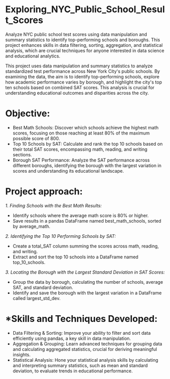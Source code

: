 # Exploring_NYC_Public_School_Result_Scores
Analyze NYC public school test scores using data manipulation and summary statistics to identify top-performing schools and boroughs. This project enhances skills in data filtering, sorting, aggregation, and statistical analysis, which are crucial techniques for anyone interested in data science and educational analytics.


This project uses data manipulation and summary statistics to analyze standardized test performance across New York City's public schools. By examining the data, the aim is to identify top-performing schools, explore how academic performance varies by borough, and highlight the city's top ten schools based on combined SAT scores. This analysis is crucial for understanding educational outcomes and disparities across the city.


# Objective:
- Best Math Schools: Discover which schools achieve the highest math scores, focusing on those reaching at least 80% of the maximum possible score of 800.
- Top 10 Schools by SAT: Calculate and rank the top 10 schools based on their total SAT scores, encompassing math, reading, and writing sections.
- Borough SAT Performance: Analyze the SAT performance across different boroughs, identifying the borough with the largest variation in scores and understanding its educational landscape.


# Project approach:
*1. Finding Schools with the Best Math Results:*
- Identify schools where the average math score is 80% or higher.
- Save results in a pandas DataFrame named best_math_schools, sorted by average_math.

*2. Identifying the Top 10 Performing Schools by SAT:*
- Create a total_SAT column summing the scores across math, reading, and writing.
- Extract and sort the top 10 schools into a DataFrame named top_10_schools.

*3. Locating the Borough with the Largest Standard Deviation in SAT Scores:*
- Group the data by borough, calculating the number of schools, average SAT, and standard deviation.
- Identify and save the borough with the largest variation in a DataFrame called largest_std_dev.


# *Skills and Techniques Developed:
- Data Filtering & Sorting: Improve your ability to filter and sort data efficiently using pandas, a key skill in data manipulation.
- Aggregation & Grouping: Learn advanced techniques for grouping data and calculating aggregated statistics, crucial for deriving meaningful insights.
- Statistical Analysis: Hone your statistical analysis skills by calculating and interpreting summary statistics, such as mean and standard deviation, to evaluate trends in educational performance.
